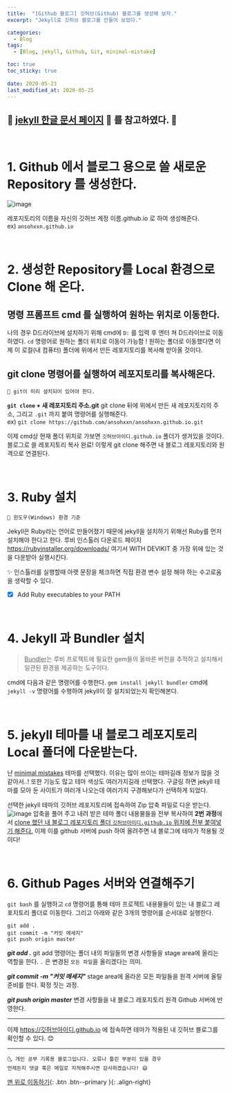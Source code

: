 ```yaml
---
title:  "[Github 블로그] 깃허브(Github) 블로그를 생성해 보자." 
excerpt: "Jekyll로 깃허브 블로그를 만들어 보았다."

categories:
  - Blog
tags:
  - [Blog, jekyll, Github, Git, minimal-mistake]

toc: true
toc_sticky: true
 
date: 2020-05-23
last_modified_at: 2020-05-25
---
```


🎀 [jekyll 한글 문서 페이지](https://jekyllrb-ko.github.io/) 🎀 를 참고하였다.
🔎
---
<br>

# 1. Github 에서 블로그 용으로 쓸 새로운 Repository 를 생성한다.

![image](https://user-images.githubusercontent.com/42318591/82748040-bd713b00-9dd9-11ea-8c65-4b54676abd1e.png)


레포지토리의 이름을 자신의 깃허브 계정 이름.github.io 로 하여 생성해준다.  
ex) `ansohxxn.github.io`

<br>

# 2. 생성한 Repository를 Local 환경으로 Clone 해 온다.

## 명령 프롬프트 cmd 를 실행하여 원하는 위치로 이동한다.
나의 경우 D드라이브에 설치하기 위해 cmd에 `D:` 를 입력 후 엔터 쳐 D드라이브로 이동하였다.
`cd` 명령어로 원하는 폴더 위치로 이동이 가능함 ! 원하는 폴더로 이동했다면 이제 이 로컬(내 컴퓨터) 폴더에 위에서 만든 레포지토리를 복사해 받아올 것이다.  


## git clone 명령어를 실행하여 레포지토리를 복사해온다.

    🔔 git이 미리 설치되어 있어야 한다. 

**`git clone` + 새 레포지토리 주소.git**
git clone 뒤에 위에서 만든 새 레포지토리의 주소, 그리고 `.git` 까지 붙여 명령어를 실행해준다.  
ex) `git clone https://github.com/ansohxxn/ansohxxn.github.io.git`    

이제 cmd상 현재 폴더 위치로 가보면 `깃허브아이디.github.io` 폴더가 생겨있을 것이다. 블로그로 쓸 레포지토리 복사 완료! 
이렇게 git clone 해주면 내 블로그 레포지토리와 원격으로 연결된다.

<br>

# 3. Ruby 설치

    🔔 윈도우(Windows) 환경 기준

Jekyll은 Ruby라는 언어로 만들어졌기 때문에 jekyll을 설치하기 위해선 Ruby를 먼저 설치해야 한다고 한다.  루비 인스톨러 다운로드 페이지 <https://rubyinstaller.org/downloads/> 여기서 WITH DEVIKIT 중 가장 위에 있는 것을 다운받아 실행시킨다. 
  
✨ 인스톨러를 실행할때 아랫 문장을 체크하면 직접 환경 변수 설정 해야 하는 수고로움을 생략할 수 있다.
- [x] Add Ruby executables to your PATH  

<br>

# 4. Jekyll 과 Bundler 설치 

> <u>Bundler</u>는 루비 프로젝트에 필요한 gem들의 올바른 버전을 추적하고 설치해서 일관된 환경을 제공하는 도구이다.  

cmd에 다음과 같은 명령어를 수행한다. `gem install jekyll bundler`
cmd에 `jekyll -v` 명령어를 수행하여 jekyll이 잘 설치되었는지 확인해본다. 

<br>

# 5. jekyll 테마를 내 블로그 레포지토리 Local 폴더에 다운받는다.

난 [minimal mistakes](https://github.com/mmistakes/minimal-mistakes) 테마를 선택했다. 이유는 많이 쓰이는 테마길래 정보가 많을 것 같아서..! 또한 기능도 많고 테마 색상도 여러가지길래 선택했다. 구글링 하면 jekyll 테마를 모아 둔 사이트가 여러개 나오는데 여러가지 구경해보다가 선택하게 되었다. 

선택한 jekyll 테마의 깃허브 레포지토리에 접속하여 Zip 압축 파일로 다운 받는다. 
![image](https://user-images.githubusercontent.com/42318591/82756872-c41ea300-9e17-11ea-8164-22decb325114.png)
압축을 풀어 주고 내려 받은 테마 폴더 내용물들을 전부 복사하여 **2번 과정**에서 <u>clone 했던 내 블로그 레포지토리 폴더 `깃허브아이디.github.io` 위치에 전부 붙여넣기 해준다.</u> 이제 이를 github 서버에 push 하여 올려주면 내 블로그에 테마가 적용될 것이다!

<br>

# 6. Github Pages 서버와 연결해주기

`git bash` 를 실행하고 `cd` 명령어를 통해 테마 프로젝트 내용물들이 있는 내 블로그 레포지토리 폴더로 이동한다. 그리고 아래와 같은 3개의 명령어를 순서대로 실행한다.
```
git add .
git commit -m "커밋 메세지"
git push origin master
```
***git add .*** git add 명령어는 폴더 내의 파일들의 변경 사항들을 stage area에 올리는 역할을 한다. `.` 은 변경된 `모든 파일`을 올리겠다는 의미. 

***git commit -m "커밋 메세지"*** stage area에 올라온 모든 파일들을 원격 서버에 올릴 준비를 한다. 확정 짓는 과정.

***git push origin master*** 변경 사항들을 내 블로그 레포지토리 원격 Github 서버에 반영한다. 

---
이제 https://깃허브아이디.github.io 에 접속하면 테마가 적용된 내 깃허브 블로그를 확인할 수 있다. 😊 

***
    🌜 개인 공부 기록용 블로그입니다. 오류나 틀린 부분이 있을 경우 
    언제든지 댓글 혹은 메일로 지적해주시면 감사하겠습니다! 😄

[맨 위로 이동하기](#){: .btn .btn--primary }{: .align-right}